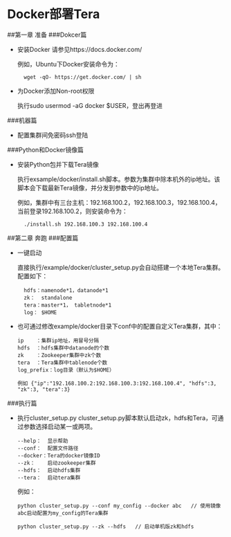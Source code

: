 Docker部署Tera
===============
##第一章 准备
###Dokcer篇
* 安装Docker
  请参见https://docs.docker.com/
  
  例如，Ubuntu下Docker安装命令为：

  ```
    wget -qO- https://get.docker.com/ | sh
  ```

* 为Docker添加Non-root权限

  执行sudo usermod -aG docker $USER，登出再登进

###机器篇
* 配置集群间免密码ssh登陆

###Python和Docker镜像篇
* 安装Python包并下载Tera镜像

  执行exsample/docker/install.sh脚本。参数为集群中除本机外的ip地址。该脚本会下载最新Tera镜像，并分发到参数中的ip地址。
  
  例如，集群中有三台主机：192.168.100.2，192.168.100.3，192.168.100.4，当前登录192.168.100.2，则安装命令为：
  
  ```
    ./install.sh 192.168.100.3 192.168.100.4
  ```


##第二章 奔跑
###配置篇
* 一键启动

  直接执行/example/docker/cluster_setup.py会自动搭建一个本地Tera集群。配置如下：
  
  ```
    hdfs：namenode*1，datanode*1
    zk：  standalone
    tera：master*1， tabletnode*1
    log： $HOME
  ```

* 也可通过修改example/docker目录下conf中的配置自定义Tera集群，其中：

  ```
  ip    ：集群ip地址，用冒号分隔
  hdfs  ：hdfs集群中datanode的个数
  zk    ：Zookeeper集群中zk个数
  tera  ：Tera集群中tablenode个数
  log_prefix：log目录（默认为$HOME）
  
  例如 {"ip":"192.168.100.2:192.168.100.3:192.168.100.4", "hdfs":3, "zk":3, "tera":3}
  ```

###执行篇
* 执行cluster_setup.py
  cluster_setup.py脚本默认启动zk，hdfs和Tera，可通过参数选择启动某一或两项。


      --help：  显示帮助
      --conf：  配置文件路径
      --docker：Tera的docker镜像ID
      --zk：    启动zookeeper集群
      --hdfs：  启动hdfs集群
      --tera：  启动tera集群

      
  例如：

  ```
  python cluster_setup.py --conf my_config --docker abc   // 使用镜像abc启动配置为my_config的Tera集群
  
  python cluster_setup.py --zk --hdfs   // 启动单机版zk和hdfs
  ```
